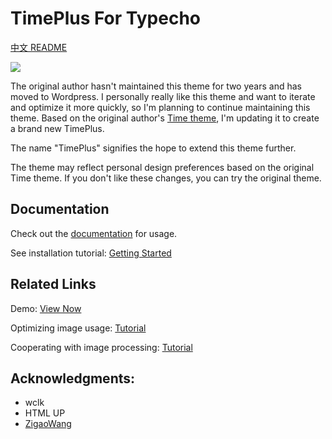 # TimePlus For Typecho

[中文 README](README.md)

![](/info/timeplus.webp)

The original author hasn't maintained this theme for two years and has moved to Wordpress. I personally really like this theme and want to iterate and optimize it more quickly, so I'm planning to continue maintaining this theme. Based on the original author's [Time theme](https://github.com/wclk/time), I'm updating it to create a brand new TimePlus.

The name "TimePlus" signifies the hope to extend this theme further.

The theme may reflect personal design preferences based on the original Time theme. If you don't like these changes, you can try the original theme.

## Documentation

Check out the [documentation](https://github.com/zhheo/TimePlus/wiki) for usage.

See installation tutorial: [Getting Started](https://github.com/zhheo/TimePlus/wiki/%E7%AC%AC%E4%B8%80%E6%AC%A1%E4%B8%8A%E6%89%8B)

## Related Links

Demo: [View Now](https://plog.zhheo.com/)

Optimizing image usage: [Tutorial](https://github.com/zhheo/TimePlus/wiki/Time%E7%9B%B8%E5%86%8C%E5%9B%BE%E5%86%8C%E4%BC%98%E5%8C%96%E6%96%B9%E6%A1%88-%E7%BC%A9%E7%95%A5%E5%9B%BE%E5%8E%8B%E7%BC%A9%E5%92%8Cwebp%E8%87%AA%E9%80%82%E5%BA%94)

Cooperating with image processing: [Tutorial](https://github.com/zhheo/TimePlus/wiki/%E9%98%BF%E9%87%8C%E4%BA%91oss%E3%80%81%E5%8F%88%E6%8B%8D%E4%BA%91%E5%82%A8%E5%AD%98%E7%AD%89%E5%82%A8%E5%AD%98%E6%A1%B6%E5%9B%BE%E7%89%87%E5%A4%84%E7%90%86%E4%BB%8B%E7%BB%8D-%E2%80%93%E9%85%8D%E5%90%88-Time%E6%97%B6%E5%85%89%E7%9B%B8%E5%86%8C%E4%BD%BF%E7%94%A8)

## Acknowledgments:

- wclk
- HTML UP
- [ZigaoWang](https://github.com/ZigaoWang)
